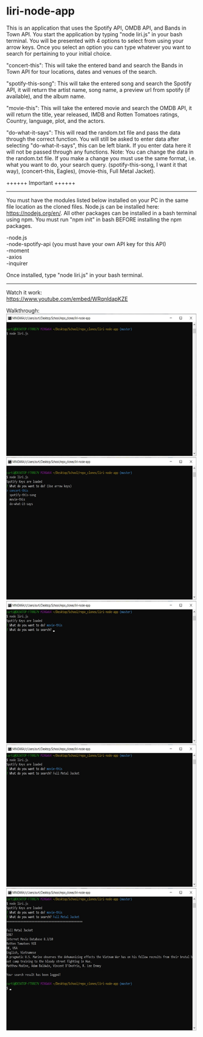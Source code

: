 # liri-node-app

This is an application that uses the Spotify API, OMDB API, and Bands in Town API.  You start the application by typing "node liri.js" in your bash terminal.  You will be presented with 4 options to select from using your arrow keys.  Once you select an option you can type whatever you want to search for pertaining to your initial choice.

"concert-this": This will take the entered band and search the Bands in Town API for tour locations, dates and venues of the search.

"spotify-this-song": This will take the entered song and search the Spotify API, it will return the artist name, song name, a preview url from spotify (if available), and the album name.

"movie-this": This will take the entered movie and search the OMDB API, it will return the title, year released, IMDB and Rotten Tomatoes ratings, Country, language, plot, and the actors.

"do-what-it-says": This will read the random.txt file and pass the data through the correct function.  You will still be asked to enter data after selecting "do-what-it-says", this can be left blank.  If you enter data here it will not be passed through any functions.  Note: You can change the data in the random.txt file.  If you make a change you must use the same format, i.e. what you want to do, your search query. (spotify-this-song, I want it that way), (concert-this, Eagles), (movie-this, Full Metal Jacket).

++++++ Important ++++++
******************************************************************************
You must have the modules listed below installed on your PC in the same file location as the cloned files.  Node.js can be installed here: https://nodejs.org/en/.  All other packages can be installed in a bash terminal using npm.  You must run "npm init" in bash BEFORE installing the npm packages.

-node.js
<br>
-node-spotify-api (you must have your own API key for this API)
<br>
-moment
<br>
-axios
<br>
-inquirer

Once installed, type "node liri.js" in your bash terminal.

******************************************************************************
Watch it work:
<br>
<a href="https://www.youtube.com/embed/WRqnldapKZE">https://www.youtube.com/embed/WRqnldapKZE</a>

Walkthrough:
<br>
<img src="images/Walkthrough-Step-1.jpg" alt="Walkthrough Step 1" width="650" height="377">
<img src="images/Walkthrough-Step-2.jpg" alt="Walkthrough Step 2" width="650" height="377">
<img src="images/Walkthrough-Step-3.jpg" alt="Walkthrough Step 3" width="650" height="377">
<img src="images/Walkthrough-Step-4.jpg" alt="Walkthrough Step 4" width="650" height="377">
<img src="images/Walkthrough-Step-5.jpg" alt="Walkthrough Step 5" width="650" height="377">